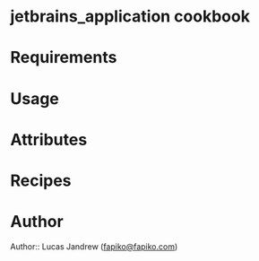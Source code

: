 # jetbrains_application cookbook

# Requirements

# Usage

# Attributes

# Recipes

# Author

Author:: Lucas Jandrew (<fapiko@fapiko.com>)
